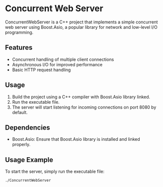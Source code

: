 # Concurrent Web Server

ConcurrentWebServer is a C++ project that implements a simple concurrent web server using Boost.Asio, a popular library for network and low-level I/O programming.

## Features

- Concurrent handling of multiple client connections
- Asynchronous I/O for improved performance
- Basic HTTP request handling

## Usage

1. Build the project using a C++ compiler with Boost.Asio library linked.
2. Run the executable file.
3. The server will start listening for incoming connections on port 8080 by default.

## Dependencies

- Boost.Asio: Ensure that Boost.Asio library is installed and linked properly.

## Usage Example

To start the server, simply run the executable file:

```bash
./ConcurrentWebServer
